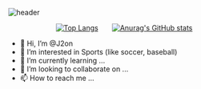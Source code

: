 ![header](https://capsule-render.vercel.app/api?type=venom&color=808080&height=200&section=header&text=J2on's%20GitHub&fontSize=50&animation=scaleIn&stroke=4169e1)

 &nbsp; &nbsp; &nbsp;  &nbsp; &nbsp; &nbsp;  &nbsp; &nbsp; &nbsp;  &nbsp; &nbsp; &nbsp; [![Top Langs](https://github-readme-stats.vercel.app/api/top-langs/?username=J2on)](https://github.com/anuraghazra/github-readme-stats) &nbsp; &nbsp; &nbsp; [![Anurag's GitHub stats](https://github-readme-stats.vercel.app/api?username=J2on)](https://github.com/anuraghazra/github-readme-stats)




- 👋 Hi, I’m @J2on
- 👀 I’m interested in Sports (like soccer, baseball)
- 🌱 I’m currently learning ...
- 💞️ I’m looking to collaborate on ...
- 📫 How to reach me ...

<!---
J2on/J2on is a ✨ special ✨ repository because its `README.md` (this file) appears on your GitHub profile.
You can click the Preview link to take a look at your changes.
--->
